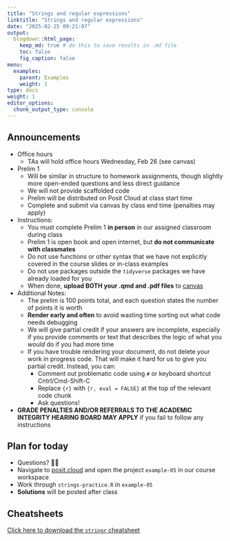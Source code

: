 ```yaml
---
title: "Strings and regular expressions"
linktitle: "Strings and regular expressions"
date: "2025-02-25 09:21:07"
output:
  blogdown::html_page:
    keep_md: true # do this to save results in .md file
    toc: false
    fig_caption: false
menu:
  examples:
    parent: Examples
    weight: 1
type: docs
weight: 1
editor_options:
  chunk_output_type: console
---
```


## Announcements
- Office hours
  - TAs will hold office hours Wednesday, Feb 26 (see canvas)
- Prelim 1
  - Will be similar in structure to homework assignments, though slightly more open-ended questions and less direct guidance
  - We will not provide scaffolded code
  - Prelim will be distributed on Posit Cloud at class start time
  - Complete and submit via canvas by class end time (penalties may apply)
- Instructions:
  - You must complete Prelim 1 **in person** in our assigned classroom during class
  - Prelim 1 is open book and open internet, but **do not communicate with classmates**
  - Do not use functions or other syntax that we have not explicitly covered in the course slides or in-class examples
  - Do not use packages outside the `tidyverse` packages we have already loaded for you
  - When done, **upload BOTH your .qmd and .pdf files** to [canvas]()
- Additional Notes:
  - The prelim is 100 points total, and each question states the number of points it is worth
  - **Render early and often** to avoid wasting time sorting out what code needs debugging
  - We will give partial credit if your answers are incomplete, especially if you provide comments or text that describes the logic of what you *would* do if you had more time
  - If you have trouble rendering your document, do not delete your work in progress code. That will make it hard for us to give you partial credit. Instead, you can:
    - Comment out problematic code using `#` or keyboard shortcut Cntrl/Cmd-Shift-C
    - Replace `{r}` with `{r, eval = FALSE}` at the top of the relevant code chunk
    - Ask questions!
- **GRADE PENALTIES AND/OR REFERRALS TO THE ACADEMIC INTEGRITY HEARING BOARD MAY APPLY** if you fail to follow any instructions

## Plan for today
- Questions? :raising_hand_woman:
- Navigate to [posit.cloud](http://posit.cloud) and open the project `example-05` in our course workspace
- Work through `strings-practice.R` in `example-05`
- **Solutions** will be posted after class


## Cheatsheets

[Click here to download the `stringr` cheatsheet](https://rstudio.github.io/cheatsheets/strings.pdf)
